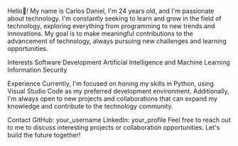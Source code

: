 Hello👋! My name is Carlos Daniel, I'm 24 years old, and I'm passionate about technology. I'm constantly seeking to learn and grow in the field of technology, exploring everything from programming to new trends and innovations. My goal is to make meaningful contributions to the advancement of technology, always pursuing new challenges and learning opportunities.

Interests
Software Development
Artificial Intelligence and Machine Learning
Information Security

Experience
Currently, I'm focused on honing my skills in Python, using Visual Studio Code as my preferred development environment. Additionally, I'm always open to new projects and collaborations that can expand my knowledge and contribute to the technology community.

Contact
GitHub: your_username
LinkedIn: your_profile
Feel free to reach out to me to discuss interesting projects or collaboration opportunities. Let's build the future together!
